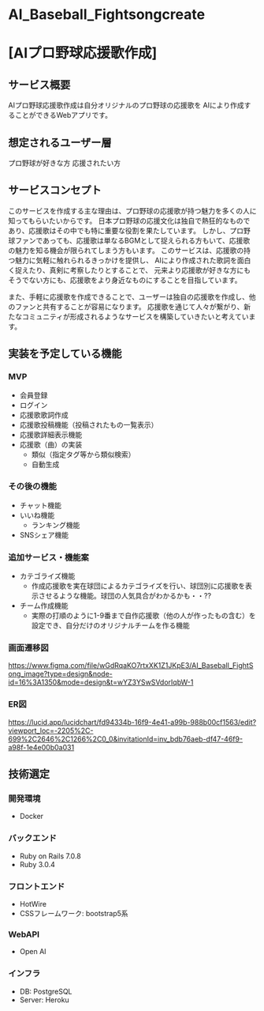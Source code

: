 # AI_Baseball_Fightsongcreate

# [AIプロ野球応援歌作成]

## サービス概要
AIプロ野球応援歌作成は自分オリジナルのプロ野球の応援歌を
AIにより作成することができるWebアプリです。

## 想定されるユーザー層
プロ野球が好きな方
応援されたい方

## サービスコンセプト
このサービスを作成する主な理由は、プロ野球の応援歌が持つ魅力を多くの人に知ってもらいたいからです。
日本プロ野球の応援文化は独自で熱狂的なものであり、応援歌はその中でも特に重要な役割を果たしています。
しかし、プロ野球ファンであっても、応援歌は単なるBGMとして捉えられる方もいて、応援歌の魅力を知る機会が限られてしまう方もいます。
このサービスは、応援歌の持つ魅力に気軽に触れられるきっかけを提供し、
AIにより作成された歌詞を面白く捉えたり、真剣に考察したりとすることで、
元来より応援歌が好きな方にもそうでない方にも、応援歌をより身近なものにすることを目指しています。

また、手軽に応援歌を作成できることで、ユーザーは独自の応援歌を作成し、他のファンと共有することが容易になります。
応援歌を通じて人々が繋がり、新たなコミュニティが形成されるようなサービスを構築していきたいと考えています。

## 実装を予定している機能
### MVP
* 会員登録
* ログイン
* 応援歌歌詞作成
* 応援歌投稿機能（投稿されたもの一覧表示）
* 応援歌詳細表示機能
* 応援歌（曲）の実装
  * 類似（指定タグ等から類似検索）
  * 自動生成

### その後の機能
* チャット機能
* いいね機能
  * ランキング機能
* SNSシェア機能

### 追加サービス・機能案
* カテゴライズ機能
  * 作成応援歌を実在球団によるカテゴライズを行い、球団別に応援歌を表示させるような機能。球団の人気具合がわかるかも・・??
* チーム作成機能
  * 実際の打順のように1-9番まで自作応援歌（他の人が作ったもの含む）を設定でき、自分だけのオリジナルチームを作る機能


### 画面遷移図
https://www.figma.com/file/wGdRqaKO7rtxXK1Z1JKpE3/AI_Baseball_FightSong_image?type=design&node-id=16%3A1350&mode=design&t=wYZ3YSwSVdorIqbW-1

### ER図
https://lucid.app/lucidchart/fd94334b-16f9-4e41-a99b-988b00cf1563/edit?viewport_loc=-2205%2C-699%2C2646%2C1266%2C0_0&invitationId=inv_bdb76aeb-df47-46f9-a98f-1e4e00b0a031

## 技術選定
### 開発環境
* Docker
### バックエンド
* Ruby on Rails 7.0.8
* Ruby 3.0.4
### フロントエンド
* HotWire
* CSSフレームワーク: bootstrap5系
### WebAPI
* Open AI
### インフラ
* DB: PostgreSQL
* Server: Heroku
